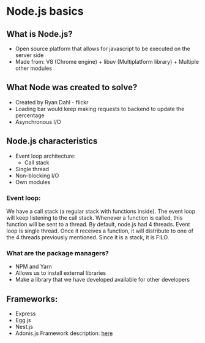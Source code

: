 # Node.js basics  

## What is Node.js?  
- Open source platform that allows for javascript to be executed on the server side
- Made from: V8 (Chrome engine) + libuv (Multiplatform library) + Multiple other modules  

## What Node was created to solve?
- Created by Ryan Dahl - flickr
- Loading bar would keep making requests to backend to update the percentage
- Asynchronous I/O  

## Node.js characteristics
- Event loop architecture:
  - Call stack
- Single thread
- Non-blocking I/O
- Own modules

### Event loop:  
We have a call stack (a regular stack with functions inside). The event loop will keep listening to the call stack. Whenever a function is called, this function will be sent to a thread. By default, node.js had 4 threads. Event loop is single thread. Once it receives a function, it will distribute to one of the 4 threads previously mentioned. Since it is a stack, it is FILO.

### What are the package managers?
- NPM and Yarn
- Allows us to install external libraries
- Make a library that we have developed available for other developers  
  
## Frameworks:
- Express
- Egg.js
- Nest.js
- Adonis.js
Framework description: [here](https://www.netsolutions.com/insights/what-is-a-framework-in-programming/#:~:text=A%20framework%20in%20programming%20is,inversion%20of%20control%20(IoC).)


